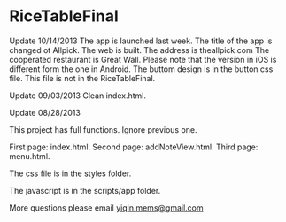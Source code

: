 RiceTableFinal
==============
Update 10/14/2013 The app is launched last week. The title of the app is changed ot Allpick. 
The web is built. The address is theallpick.com The cooperated restaurant is Great Wall. 
Please note that the version in iOS is different form the one in Android. 
The buttom design is in the button css file. This file is not in the RiceTableFinal.


Update 09/03/2013
Clean index.html.


Update 08/28/2013

This project has full functions. Ignore previous one.

First page: index.html.
Second page: addNoteView.html.
Third page: menu.html.

The css file is in the styles folder.

The javascript is in the scripts/app folder.

More questions please email yiqin.mems@gmail.com
